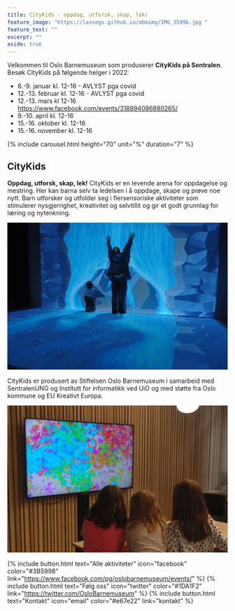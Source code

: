 ```yaml
---
title: CityKids - oppdag, utforsk, skap, lek!
feature_image: "https://lassegs.github.io/obmimg/IMG_3599b.jpg "
feature_text: ""
excerpt: ""
aside: true
---
```

Velkommen til Oslo Barnemuseum som produserer **CityKids på Sentralen**. Besøk CityKids på følgende helger i 2022:

* 8.-9. januar kl. 12-16 - AVLYST pga covid
* 12.-13. februar kl. 12-16 - AVLYST pga covid
* 12.-13. mars kl 12-16  <https://www.facebook.com/events/318894086880265/>
* 9.-10. april kl. 12-16 
* 15.-16. oktober kl. 12-16
* 15.-16. november kl. 12-16 

{% include carousel.html height="70" unit="%" duration="7" %}

## CityKids

**Oppdag, utforsk, skap, lek!** CityKids er en levende arena for oppdagelse og mestring. Her kan barna selv ta ledelsen i å oppdage, skape og prøve noe nytt. Barn utforsker og utfolder seg i flersensoriske aktiviteter som stimulerer nysgjerrighet, kreativitet og selvtillit og gir et godt grunnlag for læring og nytenkning.

![Virtual reality fossefall](https://raw.githubusercontent.com/lassegs/obmimg/master/waterfall.jpg)

CityKids er produsert av Stiftelsen Oslo Barnemuseum i samarbeid med SentralenUNG og Institutt for informatikk ved UiO og med støtte fra Oslo kommune og EU Kreativt Europa.

![Videoinstallasjon](https://raw.githubusercontent.com/lassegs/obmimg/master/P4080058.jpg)

{% include button.html text="Alle aktiviteter" icon="facebook" color="#3B5998" link="https://www.facebook.com/pg/oslobarnemuseum/events/" %} {% include button.html text="Følg oss" icon="twitter" color="#1DA1F2" link="https://twitter.com/OsloBarnemuseum" %} {% include button.html text="Kontakt" icon="email" color="#e67e22" link="kontakt" %}